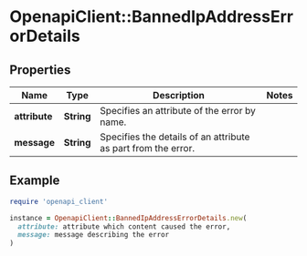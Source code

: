 # OpenapiClient::BannedIpAddressErrorDetails

## Properties

| Name | Type | Description | Notes |
| ---- | ---- | ----------- | ----- |
| **attribute** | **String** | Specifies an attribute of the error by name. |  |
| **message** | **String** | Specifies the details of an attribute as part from the error. |  |

## Example

```ruby
require 'openapi_client'

instance = OpenapiClient::BannedIpAddressErrorDetails.new(
  attribute: attribute which content caused the error,
  message: message describing the error
)
```

